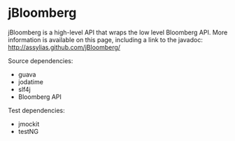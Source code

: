 jBloomberg
==========

jBloomberg is a high-level API that wraps the low level Bloomberg API.
More information is available on this page, including a link to the javadoc: http://assylias.github.com/jBloomberg/

Source dependencies:

- guava
- jodatime
- slf4j
- Bloomberg API

Test dependencies:

- jmockit
- testNG
